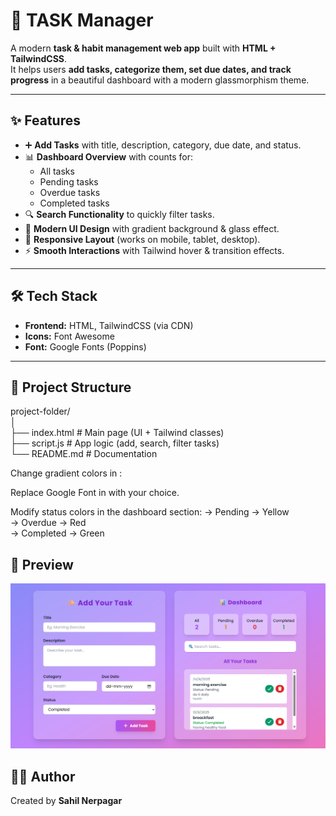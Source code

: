 # 📝 TASK Manager

A modern **task & habit management web app** built with **HTML + TailwindCSS**.  
It helps users **add tasks, categorize them, set due dates, and track progress** in a beautiful dashboard with a modern glassmorphism theme.

---

## ✨ Features

- ➕ **Add Tasks** with title, description, category, due date, and status.
- 📊 **Dashboard Overview** with counts for:
  - All tasks
  - Pending tasks
  - Overdue tasks
  - Completed tasks
- 🔍 **Search Functionality** to quickly filter tasks.
- 🎨 **Modern UI Design** with gradient background & glass effect.
- 📱 **Responsive Layout** (works on mobile, tablet, desktop).
- ⚡ **Smooth Interactions** with Tailwind hover & transition effects.

---

## 🛠️ Tech Stack

- **Frontend:** HTML, TailwindCSS (via CDN)
- **Icons:** Font Awesome
- **Font:** Google Fonts (Poppins)

---

## 📂 Project Structure

project-folder/ <br>
│ <br>
├── index.html # Main page (UI + Tailwind classes) <br>
├── script.js # App logic (add, search, filter tasks) <br>
└── README.md # Documentation <br>


Change gradient colors in <body>:

<body class="bg-gradient-to-br from-indigo-400 via-purple-400 to-pink-400">


Replace Google Font in <head> with your choice.

Modify status colors in the dashboard section:
 -> Pending → Yellow <br>
 -> Overdue → Red <br>
 -> Completed → Green <br>

## 📸 Preview

![Task Manager](imgs/main.png)

## 👨‍💻 Author

Created by **Sahil Nerpagar**
